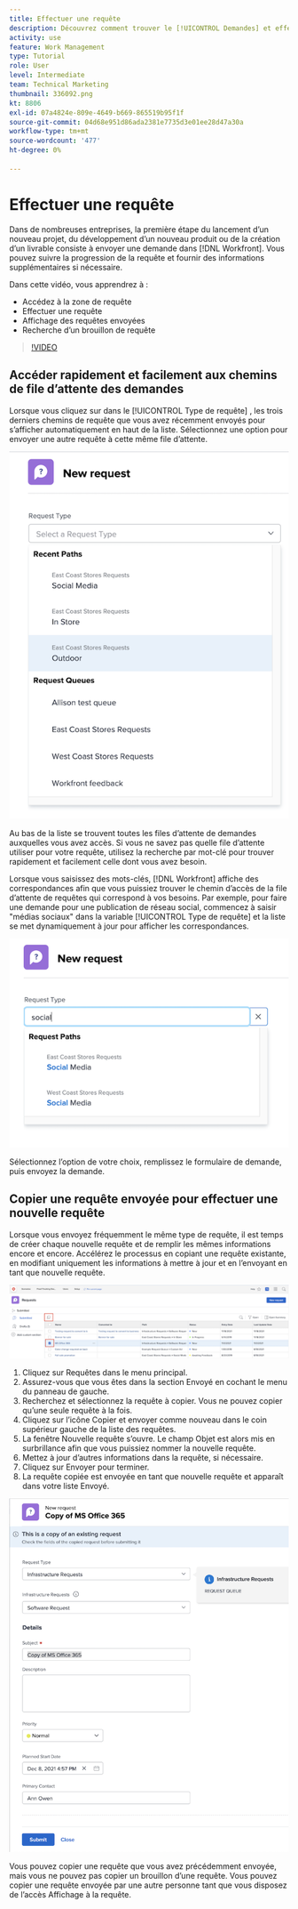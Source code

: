 ```yaml
---
title: Effectuer une requête
description: Découvrez comment trouver le [!UICONTROL Demandes] et effectuez une requête dans [!DNL  Workfront]. Découvrez ensuite comment afficher les requêtes envoyées et les brouillons.
activity: use
feature: Work Management
type: Tutorial
role: User
level: Intermediate
team: Technical Marketing
thumbnail: 336092.png
kt: 8806
exl-id: 07a4824e-809e-4649-b669-865519b95f1f
source-git-commit: 04d68e951d86ada2381e7735d3e01ee28d47a30a
workflow-type: tm+mt
source-wordcount: '477'
ht-degree: 0%

---
```


# Effectuer une requête

Dans de nombreuses entreprises, la première étape du lancement d’un nouveau projet, du développement d’un nouveau produit ou de la création d’un livrable consiste à envoyer une demande dans [!DNL Workfront]. Vous pouvez suivre la progression de la requête et fournir des informations supplémentaires si nécessaire.

Dans cette vidéo, vous apprendrez à :

* Accédez à la zone de requête
* Effectuer une requête
* Affichage des requêtes envoyées
* Recherche d’un brouillon de requête

>[!VIDEO](https://video.tv.adobe.com/v/336092/?quality=12)

## Accéder rapidement et facilement aux chemins de file d’attente des demandes

Lorsque vous cliquez sur dans le [!UICONTROL Type de requête] , les trois derniers chemins de requête que vous avez récemment envoyés pour s’afficher automatiquement en haut de la liste. Sélectionnez une option pour envoyer une autre requête à cette même file d’attente.

![Menu Type de requête présentant la liste des chemins de requête récents](assets/collaborator-fundamentals-1.png)

Au bas de la liste se trouvent toutes les files d’attente de demandes auxquelles vous avez accès. Si vous ne savez pas quelle file d’attente utiliser pour votre requête, utilisez la recherche par mot-clé pour trouver rapidement et facilement celle dont vous avez besoin.

Lorsque vous saisissez des mots-clés, [!DNL Workfront] affiche des correspondances afin que vous puissiez trouver le chemin d’accès de la file d’attente de requêtes qui correspond à vos besoins. Par exemple, pour faire une demande pour une publication de réseau social, commencez à saisir &quot;médias sociaux&quot; dans la variable [!UICONTROL Type de requête] et la liste se met dynamiquement à jour pour afficher les correspondances.

![Menu Type de requête avec un mot saisi dans le champ pour afficher les chemins de requête récents](assets/collaborator-fundamentals-2.png)

Sélectionnez l’option de votre choix, remplissez le formulaire de demande, puis envoyez la demande.

## Copier une requête envoyée pour effectuer une nouvelle requête

Lorsque vous envoyez fréquemment le même type de requête, il est temps de créer chaque nouvelle requête et de remplir les mêmes informations encore et encore. Accélérez le processus en copiant une requête existante, en modifiant uniquement les informations à mettre à jour et en l’envoyant en tant que nouvelle requête.

![Image d’un écran montrant comment sélectionner et copier une requête.](assets/copy-a-request-icon.png)

1. Cliquez sur Requêtes dans le menu principal.
1. Assurez-vous que vous êtes dans la section Envoyé en cochant le menu du panneau de gauche.
1. Recherchez et sélectionnez la requête à copier. Vous ne pouvez copier qu’une seule requête à la fois.
1. Cliquez sur l’icône Copier et envoyer comme nouveau dans le coin supérieur gauche de la liste des requêtes.
1. La fenêtre Nouvelle requête s’ouvre. Le champ Objet est alors mis en surbrillance afin que vous puissiez nommer la nouvelle requête.
1. Mettez à jour d’autres informations dans la requête, si nécessaire.
1. Cliquez sur Envoyer pour terminer.
1. La requête copiée est envoyée en tant que nouvelle requête et apparaît dans votre liste Envoyé.

![Image d’un écran montrant comment sélectionner et copier une requête.](assets/copy-of-a-request.png)

Vous pouvez copier une requête que vous avez précédemment envoyée, mais vous ne pouvez pas copier un brouillon d’une requête. Vous pouvez copier une requête envoyée par une autre personne tant que vous disposez de l’accès Affichage à la requête.

<!---
Learn more
Requests area overview
Create and submit Workfront requests
Guides
Make a work request
--->
